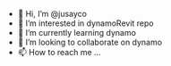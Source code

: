 - 👋 Hi, I’m @jusayco
- 👀 I’m interested in dynamoRevit repo
- 🌱 I’m currently learning dynamo
- 💞️ I’m looking to collaborate on dynamo
- 📫 How to reach me ...

<!---
jusayco/jusayco is a ✨ special ✨ repository because its `README.md` (this file) appears on your GitHub profile.
You can click the Preview link to take a look at your changes.
--->
